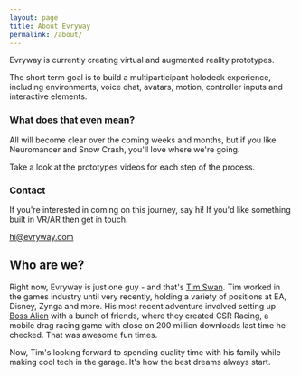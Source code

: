 ```yaml
---
layout: page
title: About Evryway
permalink: /about/
---
```


Evryway is currently creating virtual and augmented reality prototypes.

The short term goal is to build a multiparticipant holodeck experience,
including environments, voice chat, avatars, motion, controller inputs and interactive
elements.

### What does that even mean?

All will become clear over the coming weeks and months, but if you like Neuromancer
and Snow Crash, you'll love where we're going.

Take a look at the prototypes videos for each step of the process.

### Contact

If you're interested in coming on this journey, say hi! If you'd like something built in VR/AR then get in touch.

[hi@evryway.com](mailto:hi@evryway.com)


## Who are we?

Right now, Evryway is just one guy - and that's [Tim Swan](https://www.linkedin.com/in/tim-swan-14b1b). Tim worked in
the games industry until very recently, holding a variety of positions at EA, Disney, Zynga and more. His most recent
adventure involved setting up [Boss Alien](http://www.bossalien.com) with a bunch of friends, where they created
CSR Racing, a mobile drag racing game with close on 200 million downloads last time he checked. That was awesome fun times.


Now, Tim's looking forward to spending quality time with his family while making cool tech in the garage. It's how the best
dreams always start.




